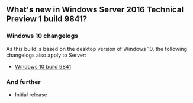 ## What's new in Windows Server 2016 Technical Preview 1 build 9841?

### Windows 10 changelogs
As this build is based on the desktop version of Windows 10, the following changelogs also apply to Server:
- [Windows 10 build 9841](http://changewindows.org/build.php?build=9841)

### And further
- Initial release